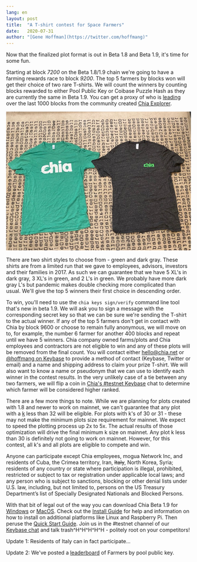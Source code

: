 ```yaml
---
lang: en
layout: post
title:  "A T-shirt contest for Space Farmers"
date:   2020-07-31
author: "[Gene Hoffman](https://twitter.com/hoffmang)"
---
```


Now that the finalized plot format is out in Beta 1.8 and Beta 1.9, it's time for some fun.

Starting at block *7200* on the Beta 1.8/1.9 chain we're going to have a farming rewards race to block *9200*. The top 5 farmers by blocks won will get their choice of two rare T-shirts. We will count the winners by counting blocks rewarded to either Pool Public Key or Coibase Puzzle Hash as they are currently the same in Beta 1.9. You can get a proxy of who is [leading](https://www.chiaexplorer.com/charts/puzzlehashes) over the last 1000 blocks from the community created [Chia Explorer](https://www.chiaexplorer.com/).

<p align="center">
  <img src="/assets/chia-t-shirts-2020-07-31.jpg" alt="Green and Dark Gray Chia T-Shirts" />
</p>

There are two shirt styles to choose from - green and dark gray. These shirts are from a limited run that we gave to employees, advisors, investors and their families in 2017. As such we can guarantee that we have 5 XL's in dark gray, 3 XL's in green, and 2 L's in green. We probably have more dark gray L's but pandemic makes double checking more complicated than usual. We'll give the top 5 winners their first choice in descending order.

To win, you'll need to use the `chia keys sign/verify` command line tool that's new in beta 1.9. We will ask you to sign a message with the corresponding secret key so that we can be sure we're sending the T-shirt to the actual winner. If any of the top 5 farmers don't get in contact with Chia by block 9600 or choose to remain fully anonymous, we will move on to, for example, the number 6 farmer for another 400 blocks and repeat until we have 5 winners. Chia company owned farms/plots and Chia employees and contractors are not eligible to win and any of these plots will be removed from the final count. You will contact either hello@chia.net or [@hoffmang on Keybase](https://keybase.io/hoffmang) to provide a method of contact (Keybase, Twitter or email) and a name and shipping address to claim your prize T-shirt. We will also want to know a name or pseudonym that we can use to identify each winner in the contest results. In the very unlikely case of a tie between any two farmers, we will flip a coin in [Chia's #testnet Keybase](https://keybase.io/team/chia_network.public) chat to determine which farmer will be considered higher ranked.

There are a few more things to note. While we are planning for plots created with 1.8 and newer to work on mainnet, we can't guarantee that any plot with a [k](https://github.com/Chia-Network/chia-blockchain/wiki/k-sizes) less than 32 will be eligible. For plots with k's of 30 or 31 - these may not make the minimum plots size requirement for mainnet. We expect to speed the plotting process up 2x to 5x. The actual results of those optimization will drive the final minimum k size on mainnet. Any plot k less than 30 is definitely not going to work on mainnet. However, for this contest, all k's and all plots are eligible to compete and win.

Anyone can participate except Chia employees, mogua Network Inc, and residents of Cuba, the Crimea territory, Iran, <s>Italy</s>, North Korea, Syria; residents of any country or state where participation is illegal, prohibited, restricted or subject to tax or registration under applicable local laws; and any person who is subject to sanctions, blocking or other denial lists under U.S. law, including, but not limited to, persons on the US Treasury Department’s list of Specially Designated Nationals and Blocked Persons.

With that bit of legal out of the way you can download Chia Beta 1.9 for [Windows](https://download.chia.net/beta-1.9-win64/ChiaSetup-0.1.9.exe) or [MacOS](https://download.chia.net/beta-1.9-macos/Chia-0.1.9.dmg). Check out the [Install Guide](https://github.com/Chia-Network/chia-blockchain/wiki/INSTALL) for help and information on how to install on additional platforms like Linux and Raspberry Pi. Then peruse the [Quick Start Guide](https://github.com/Chia-Network/chia-blockchain/wiki/Quick-Start-Guide). Join us in the #testnet channel of our [Keybase chat](https://keybase.io/team/chia_network.public) and talk trash^H^H^H^H^H - politely root on your competitors!

Update 1: Residents of Italy can in fact participate...

Update 2: We've posted a [leaderboard](https://leaderboard.chia.net/) of Farmers by pool public key.

